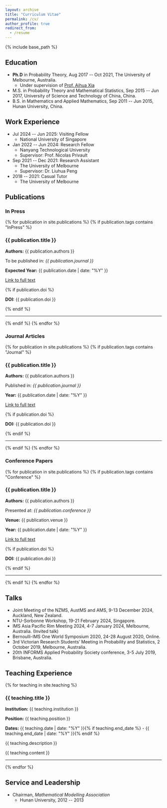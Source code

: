 ```yaml
---
layout: archive
title: "Curriculum Vitae"
permalink: /cv/
author_profile: true
redirect_from:
  - /resume
---
```


{% include base_path %}

## Education

* __Ph.D__ in Probability Theory, Aug 2017 -- Oct 2021, The University of Melbourne, Australia.
  * Under supervision of [Prof. Aihua Xia](https://researchers.ms.unimelb.edu.au/~aihuaxia@unimelb/)
* M.S. in Probability Theory and Mathematical Statistics, Sep 2015 -- Jun 2017, University of Science and Technology of China, China.
* B.S. in Mathematics and Applied Mathematics, Sep 2011 -- Jun 2015, Hunan University, China.

## Work Experience

* Jul 2024 -- Jun 2025: Visiting Fellow
  * National University of Singapore
* Jan 2022 -- Jun 2024: Research Fellow
  * Nanyang Technological University 
  * Supervisor: Prof. Nicolas Privault
* Sep 2021 -- Dec 2021: Research Assistant
  * The University of Melbourne
  * Supervisor: Dr. Liuhua Peng
* 2018 -- 2021: Casual Tutor
  * The University of Melbourne

## Publications

### In Press
{% for publication in site.publications %}
  {% if publication.tags contains "InPress" %}
  <h3>{{ publication.title }}</h3>
  <p><strong>Authors:</strong> {{ publication.authors }}</p>
  <p>To be published in: <em>{{ publication.journal }}</em></p>
  <p><strong>Expected Year:</strong> {{ publication.date | date: "%Y" }}</p>
  <p><a href="{{ publication.link }}">Link to full text</a></p>
  {% if publication.doi %}
  <p><strong>DOI:</strong> {{ publication.doi }}</p>
  {% endif %}
  <hr>
  {% endif %}
{% endfor %}

### Journal Articles
{% for publication in site.publications %}
  {% if publication.tags contains "Journal" %}
  <h3>{{ publication.title }}</h3>
  <p><strong>Authors:</strong> {{ publication.authors }}</p>
  <p>Published in: <em>{{ publication.journal }}</em></p>
  <p><strong>Year:</strong> {{ publication.date | date: "%Y" }}</p>
  <p><a href="{{ publication.link }}">Link to full text</a></p>
  {% if publication.doi %}
  <p><strong>DOI:</strong> {{ publication.doi }}</p>
  {% endif %}
  <hr>
  {% endif %}
{% endfor %}

### Conference Papers
{% for publication in site.publications %}
  {% if publication.tags contains "Conference" %}
  <h3>{{ publication.title }}</h3>
  <p><strong>Authors:</strong> {{ publication.authors }}</p>
  <p>Presented at: <em>{{ publication.conference }}</em></p>
  <p><strong>Venue:</strong> {{ publication.venue }}</p>
  <p><strong>Year:</strong> {{ publication.date | date: "%Y" }}</p>
  <p><a href="{{ publication.link }}">Link to full text</a></p>
  {% if publication.doi %}
  <p><strong>DOI:</strong> {{ publication.doi }}</p>
  {% endif %}
  <hr>
  {% endif %}
{% endfor %}

## Talks

* Joint Meeting of the NZMS, AustMS and AMS, 9-13 December 2024, Auckland, New Zealand.
* NTU-Sorbonne Workshop, 19-21 February 2024, Singapore.
* IMS Asia Pacific Rim Meeting 2024, 4-7 January 2024, Melbourne, Australia. (Invited talk)
* Bernoulli-IMS One World Symposium 2020, 24-28 August 2020, Online.
* 3rd Victorian Research Students’ Meeting in Probability and Statistics, 2 October 2019, Melbourne, Australia.
* 20th INFORMS Applied Probability Society conference, 3-5 July 2019, Brisbane, Australia.

## Teaching Experience

{% for teaching in site.teaching %}
  <h3>{{ teaching.title }}</h3>
  <p><strong>Institution:</strong> {{ teaching.institution }}</p>
  <p><strong>Position:</strong> {{ teaching.position }}</p>
  <p><strong>Dates:</strong> {{ teaching.date | date: "%Y" }}{% if teaching.end_date %} - {{ teaching.end_date | date: "%Y" }}{% endif %}</p>
  <p>{{ teaching.description }}</p>
  {{ teaching.content }}
  <hr>
{% endfor %}

## Service and Leadership

* Chairman, _Mathematical Modelling Association_
  * Hunan University, 2012 -- 2013
